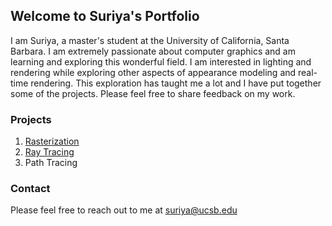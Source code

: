 ## Welcome to Suriya's Portfolio

I am Suriya, a master's student at the University of California, Santa Barbara. I am extremely passionate about computer graphics and am learning and exploring this wonderful field. I am interested in lighting and rendering while exploring other aspects of appearance modeling and real-time rendering. This exploration has taught me a lot and I have put together some of the projects. Please feel free to share feedback on my work.

### Projects
1. [Rasterization](pages/raster.md)
2. [Ray Tracing](pages/raytracer.md)
3. Path Tracing


### Contact

Please feel free to reach out to me at suriya@ucsb.edu
